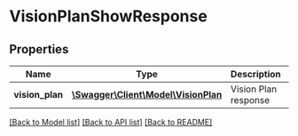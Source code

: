 # VisionPlanShowResponse

## Properties
Name | Type | Description | Notes
------------ | ------------- | ------------- | -------------
**vision_plan** | [**\Swagger\Client\Model\VisionPlan**](VisionPlan.md) | Vision Plan response | [optional] 

[[Back to Model list]](../README.md#documentation-for-models) [[Back to API list]](../README.md#documentation-for-api-endpoints) [[Back to README]](../README.md)


